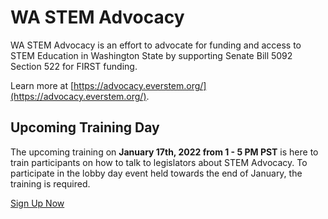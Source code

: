 # WA STEM Advocacy
WA STEM Advocacy is an effort to advocate for funding and access to STEM Education in Washington State by supporting Senate Bill 5092 Section 522 for FIRST funding.

Learn more at [https://advocacy.everstem.org/](https://advocacy.everstem.org/).

## Upcoming Training Day
The upcoming training on **January 17th, 2022 from 1 - 5 PM PST** is here to train participants on how to talk to legislators about STEM Advocacy. To participate in the lobby day event held towards the end of January, the training is required.

[Sign Up Now](https://us02web.zoom.us/webinar/register/WN_zvOSipM-TA6bHwuBeKTVFQ)